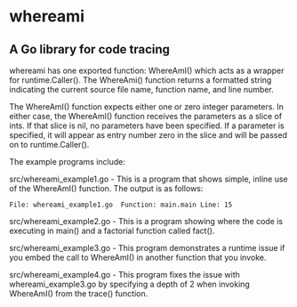 # whereami 
## A Go library for code tracing

whereami has one exported function: WhereAmI() which acts as a wrapper for runtime.Caller().  The WhereAmi() function returns a formatted string indicating the current source file name, function name, and line number.

The WhereAmI() function expects either one or zero integer parameters.  In either case, the WhereAmI() function receives the parameters as a slice of ints.  If that slice is nil, no parameters have been specified.  If a parameter is specified, it will appear as entry number zero in the slice and will be passed on to runtime.Caller().

The example programs include:

src/whereami_example1.go - This is a program that shows simple, inline use of the WhereAmI() function.  The output is as follows:

    File: whereami_example1.go  Function: main.main Line: 15

src/whereami_example2.go - This is a program showing where the code is executing in main() and a factorial function called fact().

src/whereami_example3.go - This program demonstrates a runtime issue if you embed the call to WhereAmI() in another function that you invoke.

src/whereami_example4.go - This program fixes the issue with whereami_example3.go by specifying a depth of 2 when invoking WhereAmI() from the trace() function.


